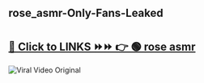 
 ## rose_asmr-Only-Fans-Leaked

# <h2><a href="https://clipsfans.com/rose_asmr&ref=git">🔗 Click to LINKS ⏩⏩ 👉 🟢 rose asmr </a></h2>

<a href="https://clipsfans.com/rose_asmr&ref=git" rel="nofollow" data-target="animated-image.originalLink"><img src="https://i.ibb.co.com/xMMVF88/686577567.gif" alt="Viral Video Original" style="max-width: 100%; display: inline-block;" data-target="animated-image.originalImage"></a>
